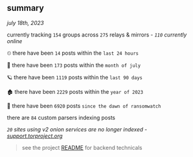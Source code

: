 
## summary
_july 18th, 2023_

currently tracking `154` groups across `275` relays & mirrors - _`110` currently online_

⏲ there have been `14` posts within the `last 24 hours`

🦈 there have been `173` posts within the `month of july`

🪐 there have been `1119` posts within the `last 90 days`

🏚 there have been `2229` posts within the `year of 2023`

🦕 there have been `6920` posts `since the dawn of ransomwatch`

there are `84` custom parsers indexing posts

_`20` sites using v2 onion services are no longer indexed - [support.torproject.org](https://support.torproject.org/onionservices/v2-deprecation/)_

> see the project [README](https://github.com/joshhighet/ransomwatch#ransomwatch--) for backend technicals
